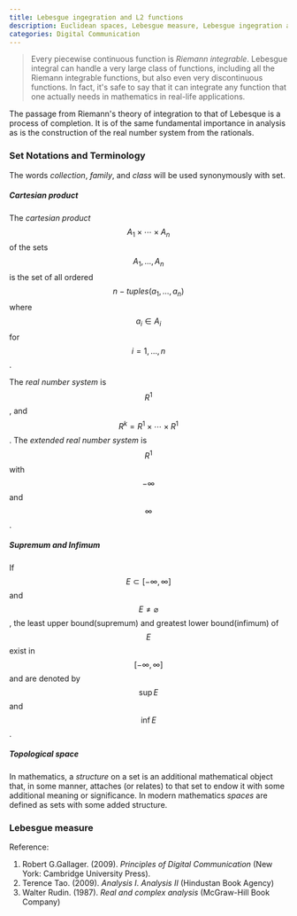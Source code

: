 ```yaml
---
title: Lebesgue ingegration and L2 functions
description: Euclidean spaces, Lebesgue measure, Lebesgue ingegration and L2 functions 
categories: Digital Communication
---
```


> Every piecewise continuous function is *Riemann integrable*. Lebesgue integral can handle a very large class of functions, including all the Riemann integrable functions, but also even very discontinuous functions. In fact, it's safe to say that it can integrate any function that one actually needs in mathematics in real-life applications.

The passage from Riemann's theory of integration to that of Lebesque is a process of completion. It is of the same fundamental importance in analysis as is the construction of the real number system from the rationals.
### **Set Notations and Terminology**
The words *collection*, *family*, and *class* will be used synonymously with set.
##### **Cartesian product**
The *cartesian product* $$A_1 \times\dotsm\times A_n$$ of the sets $$A_1,\dotsc, A_n$$ is the set of all ordered $$n-tuples(a_1,\dotsc,a_n)$$ where $$a_i \in A_i$$ for $$i=1,\dotsc,n$$.

The *real number system* is $$R^1$$, and $$R^k = R^1 \times \dotsm \times R^1$$. The *extended real number system* is $$R^1$$ with $$-\infty$$ and $$\infty$$.

##### **Supremum and Infimum**
If $$E\subset[-\infty,\infty]$$ and $$E\ne\varnothing$$, the least upper bound(supremum) and greatest lower bound(infimum) of $$E$$ exist in $$[-\infty,\infty]$$ and are denoted by $$\sup E$$ and $$\inf E$$.

##### **Topological space**
In mathematics, a *structure* on a set is an additional mathematical object that, in some manner, attaches (or relates) to that set to endow it with some additional meaning or significance. 
In modern mathematics *spaces* are defined as sets with some added structure.



### Lebesgue measure


Reference:

1. Robert G.Gallager. (2009). *Principles of Digital Communication* (New York: Cambridge University Press).
2. Terence Tao. (2009). *Analysis I*. *Analysis II* (Hindustan Book Agency)
3. Walter Rudin. (1987). *Real and complex analysis* (McGraw-Hill Book Company)
